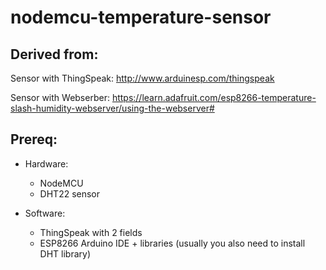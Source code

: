 # nodemcu-temperature-sensor

Derived from:
---

Sensor with ThingSpeak: http://www.arduinesp.com/thingspeak

Sensor with Webserber: https://learn.adafruit.com/esp8266-temperature-slash-humidity-webserver/using-the-webserver#

Prereq:
---

- Hardware:
  + NodeMCU
  + DHT22 sensor

- Software: 
  + ThingSpeak with 2 fields
  + ESP8266 Arduino IDE + libraries (usually you also need to install DHT library)
